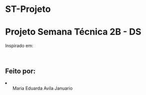 # ST-Projeto
<h1>Projeto Semana Técnica 2B - DS</h1>
<p>Inspirado em:</p>
<br>
<h2>Feito por:</h2>
<li>
  <ul>Maria Eduarda Avila Januario</ul>
</li>
